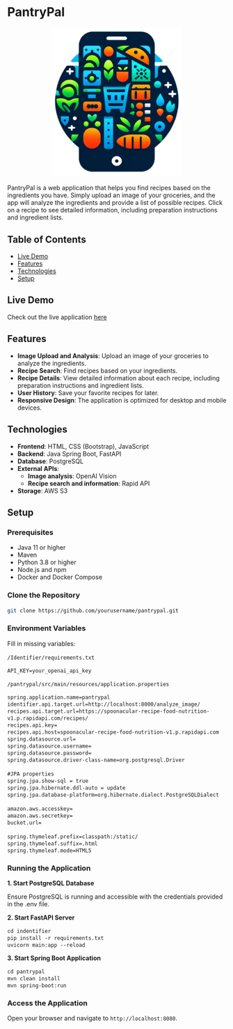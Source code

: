 # PantryPal

<p align="center">
<img src="pantrypal/src/main/resources/static/images/transparent-logo.png" alt="PantryPal Logo" width="300"/>
</p>
PantryPal is a web application that helps you find recipes based on the ingredients you have. Simply upload an image of your groceries, and the app will analyze the ingredients and provide a list of possible recipes. Click on a recipe to see detailed information, including preparation instructions and ingredient lists.

## Table of Contents

- [Live Demo](#live-demo)
- [Features](#features)
- [Technologies](#technologies)
- [Setup](#setup)

## Live Demo
Check out the live application [here](https://pantrypal.runmydocker-app.com/home)

## Features

- **Image Upload and Analysis**: Upload an image of your groceries to analyze the ingredients.
- **Recipe Search**: Find recipes based on your ingredients.
- **Recipe Details**: View detailed information about each recipe, including preparation instructions and ingredient lists.
- **User History**: Save your favorite recipes for later.
- **Responsive Design**: The application is optimized for desktop and mobile devices.

## Technologies

- **Frontend**: HTML, CSS (Bootstrap), JavaScript
- **Backend**: Java Spring Boot, FastAPI
- **Database**: PostgreSQL
- **External APIs**:
    - **Image analysis**: OpenAI Vision
    - **Recipe search and information**: Rapid API
- **Storage**: AWS S3

## Setup

### Prerequisites

- Java 11 or higher
- Maven
- Python 3.8 or higher
- Node.js and npm
- Docker and Docker Compose

### Clone the Repository

```bash
git clone https://github.com/yourusername/pantrypal.git
```

### Environment Variables
Fill in missing variables:

`/Identifier/requirements.txt`
```
API_KEY=your_openai_api_key
```

`/pantrypal/src/main/resources/application.properties`
```
spring.application.name=pantrypal
identifier.api.target.url=http://localhost:8000/analyze_image/
recipes.api.target.url=https://spoonacular-recipe-food-nutrition-v1.p.rapidapi.com/recipes/
recipes.api.key=
recipes.api.host=spoonacular-recipe-food-nutrition-v1.p.rapidapi.com
spring.datasource.url=
spring.datasource.username=
spring.datasource.password=
spring.datasource.driver-class-name=org.postgresql.Driver

#JPA properties
spring.jpa.show-sql = true
spring.jpa.hibernate.ddl-auto = update
spring.jpa.database-platform=org.hibernate.dialect.PostgreSQLDialect

amazon.aws.accesskey=
amazon.aws.secretkey=
bucket.url=

spring.thymeleaf.prefix=classpath:/static/
spring.thymeleaf.suffix=.html
spring.thymeleaf.mode=HTML5

```

### Running the Application
<strong>1. Start PostgreSQL Database </strong>

Ensure PostgreSQL is running and accessible with the credentials provided in the .env file.

<strong>2. Start FastAPI Server</strong>

```
cd indentifier
pip install -r requirements.txt
uvicorn main:app --reload
```

<strong>3. Start Spring Boot Application</strong>
```
cd pantrypal
mvn clean install
mvn spring-boot:run
```

### Access the Application
Open your browser and navigate to `http://localhost:8080`.
